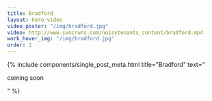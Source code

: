 ```yaml
---
title: Bradford
layout: hero_video
video_poster: "/img/bradford.jpg"
video: http://www.svncrwns.com/noisytenants_content/bradford.mp4
work_hover_img: "/img/bradford.jpg"
order: 1
---
```


<div class="single_post_wrapper">
	{% include components/single_post_meta.html
		title="Bradford"
		text="<p>coming soon</p>"
	%}
</div>
